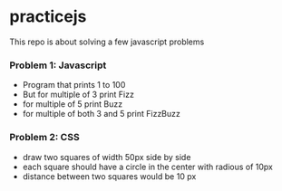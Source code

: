 # practicejs
This repo is about solving a few javascript problems

### Problem 1: Javascript
* Program that prints 1 to 100
* But for multiple of 3 print Fizz
* for multiple of 5 print Buzz
* for multiple of both 3 and 5 print FizzBuzz

### Problem 2: CSS
* draw two squares of width 50px side by side
* each square should have a circle in the center with radious of 10px
* distance between two squares would be 10 px


